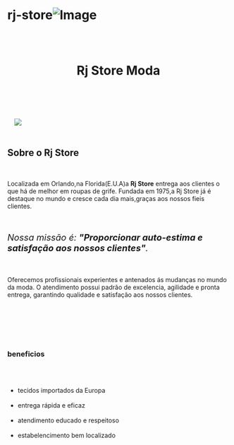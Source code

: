 # rj-store![Image](https://user-images.githubusercontent.com/112913833/201343017-1de65dfe-c055-4b6c-ad79-a47090194353.png)



<body>
    <header>
        <h1 class="titulo-principal">Rj Store Moda</h1>
    </header>
    <img id="project1rj" src="project1rj.jpg">
    <div class="principal">
        <h2 class="titulo-centralizado">Sobre o Rj Store</h2>

        <p>Localizada em Orlando,na Florida(E.U.A)a <strong>Rj Store</strong> entrega aos clientes o que há de melhor em roupas de grife. Fundada em 1975,a Rj Store já é destaque no mundo e cresce cada dia mais,graças aos nossos fieis clientes.</p>

        <p id="missao" style="font-size: 20px"><em>Nossa missão é: <strong>"Proporcionar auto-estima e satisfação aos nossos clientes"</strong>.</em></p>

        <p>Oferecemos profissionais experientes e antenados ás mudanças no mundo da moda. O atendimento possui padrão de excelencia, agilidade e pronta entrega, garantindo qualidade e satisfação aos nossos clientes.</p>
    </div>

    <div class="beneficios">
        <h3 class="titulo-centralizado">beneficios</h3>

        <ul>
             <li class="itens">tecidos importados da Europa</li>
           <li class="itens">entrega rápida e eficaz</li>
           <li class="itens">atendimento educado e respeitoso</li>
           <li class="itens">estabelencimento bem localizado</li>
       </ul>
</body>

